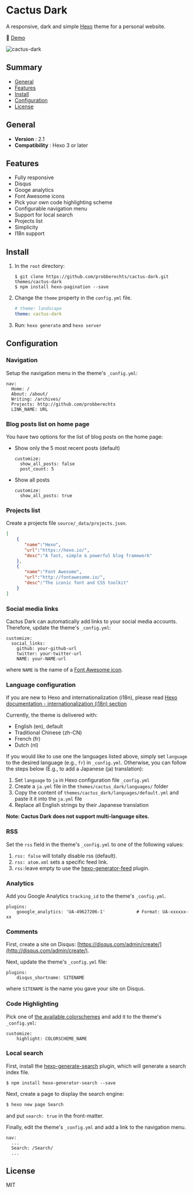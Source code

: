 # Cactus Dark

A responsive, dark and simple [Hexo](http://hexo.io) theme for a personal website.

:cactus: [Demo](https://probberechts.github.io/cactus-dark/)

![cactus-dark](https://cloud.githubusercontent.com/assets/2175271/19885143/62e9269c-a01d-11e6-8e26-e36a36201d88.png)

## Summary

- [General](#general)
- [Features](#features)
- [Install](#install)
- [Configuration](#configuration)
- [License](#license)

## General

- **Version** : 2.1
- **Compatibility** : Hexo 3 or later

## Features

- Fully responsive
- Disqus
- Googe analytics
- Font Awesome icons
- Pick your own code highlighting scheme
- Configurable navigation menu
- Support for local search
- Projects list
- Simplicity
- I18n support

## Install
1. In the `root` directory:

    ```git
    $ git clone https://github.com/probberechts/cactus-dark.git themes/cactus-dark
    $ npm install hexo-pagination --save
    ```

2. Change the `theme` property in the `config.yml` file.

    ```yml
    # theme: landscape
    theme: cactus-dark
    ```
3. Run: `hexo generate` and `hexo server`

## Configuration

### Navigation

Setup the navigation menu in the theme's `_config.yml`:

```
nav:
  Home: /
  About: /about/
  Writing: /archives/
  Projects: http://github.com/probberechts
  LINK_NAME: URL
```

### Blog posts list on home page

You have two options for the list of blog posts on the home page:

  - Show only the 5 most recent posts (default)

    ```
    customize:
      show_all_posts: false
      post_count: 5
    ```

  - Show all posts 

    ```
    customize:
      show_all_posts: true
    ```

### Projects list

Create a projects file `source/_data/projects.json`.

```json
[
    {
       "name":"Hexo",
       "url":"https://hexo.io/",
       "desc":"A fast, simple & powerful blog framework"
    },
    {
       "name":"Font Awesome",
       "url":"http://fontawesome.io/",
       "desc":"The iconic font and CSS toolkit"
    }
]
```

### Social media links

Cactus Dark can automatically add links to your social media accounts. Therefore, update the theme's `_config.yml`:

```
customize:
  social_links:
    github: your-github-url
    twitter: your-twitter-url
    NAME: your-NAME-url
```

where `NAME` is the name of a [Font Awesome icon](http://fontawesome.io/icons/#brand).

### Language configuration

If you are new to Hexo and internationalization (i18n), please read [Hexo documentation - internationalization (i18n) section](https://hexo.io/docs/internationalization.html)

Currently, the theme is delivered with:

- English (en), default
- Traditional Chinese (zh-CN)
- French (fr)
- Dutch (nl)

If you would like to use one the languages listed above, simply set `language` to the desired language (e.g., `fr`) in `_config.yml`.
Otherwise, you can follow the steps below (E.g., to add a Japanese (ja) translation): 

1. Set `language` to `ja` in Hexo configuration file `_config.yml`  
2. Create a `ja.yml` file in the `themes/cactus_dark/languages/` folder  
3. Copy the content of `themes/cactus_dark/languages/default.yml` and paste it it into the `ja.yml` file  
4. Replace all English strings by their Japanese translation

**Note: Cactus Dark does not support multi-language sites.**

### RSS

Set the `rss` field in the theme's `_config.yml` to one of the following values:

1. `rss: false` will totally disable rss (default).
2. `rss: atom.xml` sets a specific feed link.
3. `rss:`leave empty to use the [hexo-generator-feed](https://github.com/hexojs/hexo-generator-feed) plugin. 

### Analytics

Add you Google Analytics `tracking_id` to the theme's `_config.yml`.

```
plugins:
    gooogle_analytics: 'UA-49627206-1'            # Format: UA-xxxxxx-xx
```

### Comments

First, create a site on Disqus: [https://disqus.com/admin/create/](http://disqus.com/admin/create/).

Next, update the theme's `_config.yml` file:

```
plugins:
    disqus_shortname: SITENAME
```

where `SITENAME` is the name you gave your site on Disqus.

### Code Highlighting

Pick one of [the available colorschemes](https://github.com/probberechts/cactus-dark/tree/master/source/css/_highlight) and add it to the theme's `_config.yml`:

```
customize:
    highlight: COLORSCHEME_NAME
```

### Local search

First, install the [hexo-generate-search](https://www.npmjs.com/package/hexo-generator-search) plugin, which will generate a search index file.

```git
$ npm install hexo-generator-search --save
```

Next, create a page to display the search engine:

```sh 
$ hexo new page Search
```
and put `search: true` in the front-matter.

Finally, edit the theme's `_config.yml` and add a link to the navigation menu.

```
nav:
  ...
  Search: /Search/
  ...
```

## License
MIT
